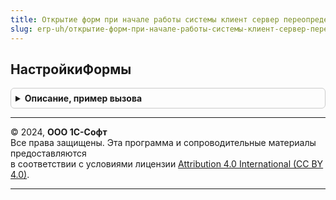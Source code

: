```yaml
---
title: Открытие форм при начале работы системы клиент сервер переопределяемый
slug: erp-uh/открытие-форм-при-начале-работы-системы-клиент-сервер-переопределяемый
---
```



## НастройкиФормы
<details style="margin: 1em 0; padding: 0.5em; border: 1px solid #ccc; border-radius: 6px;">

<summary style="font-weight: bold; cursor: pointer;">Описание, пример вызова</summary>

```bsl

// Функция возвращает настройки форм, которые могут открываться при начале работы системы.
//
//	Параметры:
//		Форма - ПеречислениеСсылка.ФормыОткрываемыеПриНачалеРаботыСистемы - форма, для которой нужно получить настройки
//	Возвращаемое значение:
//		Структура - структура со следующими ключами:
//			*ИмяЗапускаемойФормы - Строка - полное имя открываемой формы (для передачи в функцию ОткрытьФорму)
//			*Роль - Строка - имя роли, которая дает пользователю право на запуск формы
//			*НеобходимыНастройки - Булево - для открываемой формы должны быть заданы настройки
//          *ИмяФормыНастроек - Строка - если НеобходимыНастройки = ИСТИНА, то в этом параметре указывается полное имя формы
//										редактирования настроек (для передачи в функцию ОткрытьФорму)
//          *ПараметрЗапуска - Строка - параметр запуска, наличие которого будет проверяться при начале работы системы,
//										форма будет открыта, если передан параметр запуска или настроено, что эту форму
//										нужно открывать по умолчанию (т.е. без проверки параметра запуска).
//
Функция НастройкиФормы(Форма) Экспорт
```

Пример вызова
```bsl
Результат = ОткрытиеФормПриНачалеРаботыСистемыКлиентСерверПереопределяемый.НастройкиФормы(Форма) 
```
</details>

---

© 2024, **ООО 1С-Софт**  
Все права защищены. Эта программа и сопроводительные материалы предоставляются  
в соответствии с условиями лицензии [Attribution 4.0 International (CC BY 4.0)](https://creativecommons.org/licenses/by/4.0/legalcode).

---
